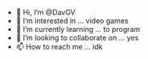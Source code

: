 - 👋 Hi, I’m @DavGV
- 👀 I’m interested in ... video games
- 🌱 I’m currently learning ... to program
- 💞️ I’m looking to collaborate on ... yes
- 📫 How to reach me ... idk

<!---
DavGV/DavGV is a ✨ special ✨ repository because its `README.md` (this file) appears on your GitHub profile.
You can click the Preview link to take a look at your changes.
--->
